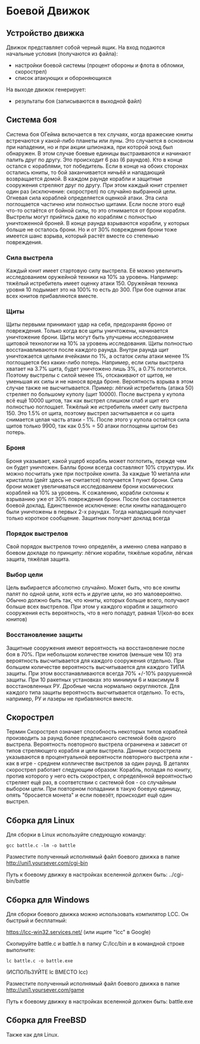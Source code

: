 # Боевой Движок

## Устройство движка

Движок представляет собой черный ящик. На вход подаются начальные условия (получаются из файла):
- настройки боевой системы (процент обороны и флота в обломки, скорострел)
- список атакующих и обороняющихся 

На выходе движок генерирует:
- результаты боя (записываются в выходной файл)

## Система боя

Система боя ОГейма включается в тех случаях, когда вражеские юниты встречаются у какой-либо планеты или луны.
Это случается в основном при нападении, но и при акции шпионажа, при которой зонд был обнаружен.
В этом случае боевые единицы выстраиваются и начинают палить друг по другу. Это происходит 6 раз (6 раундов).
Кто в конце остался с кораблями, тот победитель. Если в конце на обоих сторонах остались юниты, то бой заканчивается ничьёй и нападающий возвращается домой.
В каждом раунде корабли и защитные сооружения стреляют друг по другу. При этом каждый юнит стреляет один раз (исключение: скорострел) по случайно выбранной цели.
Огневая сила кораблей определяется оценкой атаки. Эта сила поглощается частично или полностью щитами. Если после этого ещё что-то остаётся от бойной силы, то это отнимается от брони корабля.
Выстрелы могут прийтись даже по кораблям с полностью уничтоженной броней. В конце раунда взрываются корабли, у которых больше не осталось брони.
Но и от 30% повреждения брони тоже имеется шанс взрыва, который растёт вместе со степенью повреждения.

### Сила выстрела

Каждый юнит имеет стартовую силу выстрела. Её можно увеличить исследованием оружейной техники на 10% за уровень.
Например: тяжёлый истребитель имеет оценку атаки 150. Оружейная техника уровня 10 подымает это на 100% то есть до 300.
При бое оценки атак всех юнитов прибавляются вместе.

### Щиты

Щиты первыми принимают удар на себя, предохраняя броню от повреждения. Только когда все щиты уничтожены, начинается уничтожение брони.
Щиты могут быть улучшены исследованием щитовой технологии на 10% за уровень исследования.
Щиты полностью восстанавливаются после каждого раунда. Внутри раунда щит уничтожается целыми ячейками по 1%, а остаток силы атаки менее 1% поглощается без каких-либо потерь.
Например, если силы выстрела хватает на 3.7% щита, будет уничтожено лишь 3%, а 0.7% поглотится. Поэтому выстрелы с силой менее 1%, отскакивают от щитов, не уменьшая их силы и не нанося вреда броне.
Вероятность взрыва в этом случае также не высчитывается.
Пример: лёгкий истребитель (атака 50) стреляет по большому куполу (щит 10000). После выстрела у купола всё ещё 10000 щитов, так как выстрел слишком слаб и щит его полностью поглощает.
Тяжёлый же истребитель имеет силу выстрела 150. Это 1.5% от щита, поэтому выстрел засчитывается и со щита снимается целая часть атаки - 1%.
После этого у купола остаётся сила щитов только 9900, так как 0.5% = 50 атаки поглощены щитом без потерь.

### Броня

Броня указывает, какой ущерб корабль может поглотить, прежде чем он будет уничтожен. Баллы брони всегда составляют 10% структуры.
Их можно посчитать уже при постройке юнита. За каждые 10 металла или кристалла (дейт здесь не считается) получается 1 пункт брони.
Сила брони может увеличиваться исследованием брони космических кораблей на 10% за уровень. К сожалению, корабли склонны к взрыванию уже от 30% повреждения брони.
После боя составляется боевой доклад. Единственное исключение: если юниты нападающего были уничтожены в первых 2-х раундах.
Тогда нападающий получает только короткое сообщение. Защитник получает доклад всегда

### Порядок выстрелов

Свой порядок выстрелов точно определён, а именно слева направо в боевом докладе по принципу: лёгкие корабли, тяжёлые корабли, лёгкая защита, тяжёлая защита.

### Выбор цели

Цель выбирается абсолютно случайно. Может быть, что все юниты палят по одной цели, хотя есть и другие цели, но это маловероятно.
Обычно должно быть так, что юниты, которых больше всего, получают больше всех выстрелов. При этом у каждого корабля и защитного сооружения есть вероятность, что в него попадут, равная 1/(кол-во всех юнитов)

### Восстановление защиты

Защитные сооружения имеют вероятность на восстановление после боя в 70%.
При небольшом количестве юнитов (меньше чем 10) эта вероятность высчитывается для каждого сооружения отдельно.
При большем количестве вероятность высчитывается для каждого ТИПА защиты. При этом восстанавливаются всегда 70% +/-10% разрушенной защиты.
При 10 ракетных установках это минимум 6 и максимум 8 восстановленных РУ. Дробные числа нормально округляются. Для каждого типа защиты вероятность высчитывается отдельно.
То есть, например, РУ и лазеры не прибавляются вместе. 

## Скорострел              

Термин Скорострел означает способность некоторых типов кораблей производить за раунд более предписаного системой боёв одного выстрела. 
Вероятность повторного выстрела ограничена и зависит от типов стреляющего корабля и цели выстрела. Данные скорострела указываются в процентуальной вероятности повторного выстрела или - как в игре - среднем колличестве выстрелов за один раунд.
В деталях скорострел работает следующим образом:
Корабль, попадая по юниту, против которого у него есть скорострел, с определённой вероятностью стреляет ещё раз, в соответствии с системой боя - со случайным выбором цели.
При повторном попадании в такую боевую единицу, опять "бросается монета" и если повезёт, происходит ещё один выстрел. 

## Сборка для Linux

Для сборки в Linux используйте следующую команду:

```
gcc battle.c -lm -o battle
```

Разместите полученный исполнямый файл боевого движка в папке http://uni1.yoursever.com/cgi-bin

Путь к боевому движку в настройках вселенной должен быть: ../cgi-bin/battle

## Сборка для Windows

Для сборки боевого движка можно использовать компилятор LCC. Он быстрый и бесплатный:

https://lcc-win32.services.net/
(или ищите "lcc" в Google)

Скопируйте battle.c и battle.h в папку C:/lcc/bin и в командной строке выполните:

```
lc battle.c -o battle.exe
```

(ИСПОЛЬЗУЙТЕ lc ВМЕСТО lcc)

Разместите полученный исполнямый файл боевого движка в папке http://uni1.yoursever.com/game

Путь к боевому движку в настройках вселенной должен быть: battle.exe

## Сборка для FreeBSD

Также как для Linux.
